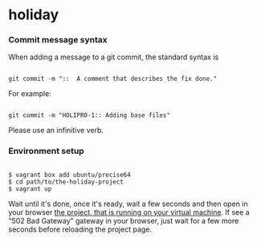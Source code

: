 holiday
=======

### Commit message syntax

When adding a message to a git commit, the standard syntax is

<pre><code>
git commit -m "<JIRA ticket number>::  A comment that describes the fix done."
</code></pre>

For example:
<pre><code>
git commit -m "HOLIPRO-1:: Adding base files"
</code></pre>
Please use an infinitive verb.

### Environment setup

<pre><code>
$ vagrant box add ubuntu/precise64
$ cd path/to/the-holiday-project
$ vagrant up
</code></pre>

Wait until it's done, once it's ready, wait a few seconds and then open in your browser <a href="http://192.168.168.168" target="_blank">the project, that is running on your virtual machine</a>. If see a "502 Bad Gateway" gateway in your browser, just wait for a few more seconds before reloading the project page.
